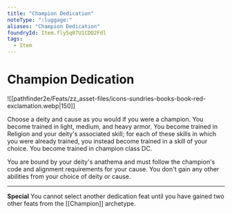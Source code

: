 ```yaml
---
title: "Champion Dedication"
noteType: ":luggage:"
aliases: "Champion Dedication"
foundryId: Item.fly5q07U1CDQ2Fdl
tags:
  - Item
---
```


# Champion Dedication
![[pathfinder2e/Feats/zz_asset-files/icons-sundries-books-book-red-exclamation.webp|150]]

Choose a deity and cause as you would if you were a champion. You become trained in light, medium, and heavy armor. You become trained in Religion and your deity's associated skill; for each of these skills in which you were already trained, you instead become trained in a skill of your choice. You become trained in champion class DC.

You are bound by your deity's anathema and must follow the champion's code and alignment requirements for your cause. You don't gain any other abilities from your choice of deity or cause.

* * *

**Special** You cannot select another dedication feat until you have gained two other feats from the [[Champion]] archetype.
